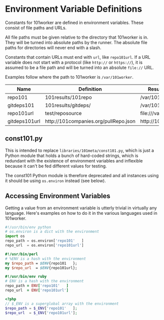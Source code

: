 Environment Variable Definitions
================================

Constants for 101worker are defined in environment variables. These consist of file paths and URLs.

All file paths must be given relative to the directory that 101worker is in. They will be turned into absolute paths by the runner. The absolute file paths for directories will never end with a slash.

Constants that contain URLs must end with `url`, like `repo101url`. If a URL variable does not start with a protocol (like `http://` or `https://`), it is assumed to be a file path and will be turned into an absolute `file://` URL.

Examples follow where the path to 101worker is `/var/101worker`.

Name          | Definition                             | Resulting Environment Variable
--------------|--------------------------------------- | -------------------------------------
repo101       | 101results/101repo                     | /var/101results/101repo
gitdeps101    | 101results/gitdeps/                    | /var/101results/gitdeps
repo101url    | test/reposource                        | file:///var/test/reposource
gitdeps101url | http\://101companies.org/pullRepo.json | http\://101companies.org/pullRepo.json

const101.py
-----------

This is intended to replace `libraries/101meta/const101.py`, which is just a Python module that holds a bunch of hard-coded strings, which is redundant with the existence of environment variables and inflexible because it can't be fed different values for testing.

The const101 Python module is therefore deprecated and all instances using it should be using `os.environ` instead (see below).

Accessing Environment Variables
-------------------------------

Getting a value from an environment variable is utterly trivial in virtually any language. Here's examples on how to do it in the various languages used in 101worker.

```python
#!/usr/bin/env python
# os.environ is a dict with the environment
import os
repo_path = os.environ['repo101'   ]
repo_url  = os.environ['repo101url']
```

```perl
#!/usr/bin/perl
# %ENV is a hash with the environment
my $repo_path = $ENV{repo101   };
my $repo_url  = $ENV{repo101url};
```

```ruby
#!/usr/bin/env ruby
# ENV is a hash with the environment
repo_path = ENV['repo101'   ]
repo_url  = ENV['repo101url']
```

```php
<?php
// $_ENV is a superglobal array with the environment
$repo_path = $_ENV['repo101'   ];
$repo_url  = $_ENV['repo101url'];
```
